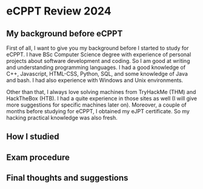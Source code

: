 # eCPPT Review 2024

## My background before eCPPT

First of all, I want to give you my background before I started to study for eCPPT. I have BSc Computer Science degree with experience of personal projects about software development and coding. So I am good at writing and understanding programming languages. I had a good knowledge of C++, Javascript, HTML-CSS, Python, SQL, and some knowledge of Java and bash. I had also experience with Windows and Unix environments.

Other than that, I always love solving machines from TryHackMe (THM) and HackTheBox (HTB). I had a quite experience in those sites as well (I will give more suggestions for specific machines later on). Moreover, a couple of months before studying for eCPPT, I obtained my eJPT certificate. So my hacking practical knowledge was also fresh.

## How I studied



## Exam procedure

## Final thoughts and suggestions